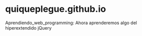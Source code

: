 quiqueplegue.github.io
======================

Aprendiendo_web_programming:
  Ahora aprenderemos algo del hiperextendido jQuery
